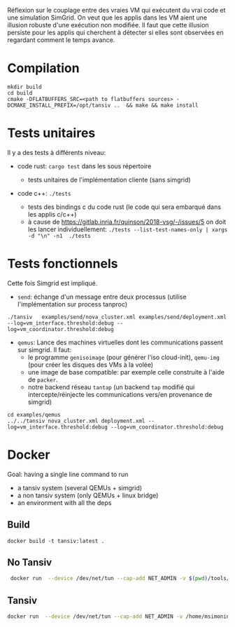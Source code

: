 Réflexion sur le couplage entre des vraies VM qui exécutent du vrai
code et une simulation SimGrid. On veut que les applis dans les VM
aient une illusion robuste d'une exécution non modifiée. Il faut que
cette illusion persiste pour les applis qui cherchent à détecter si
elles sont observées en regardant comment le temps avance.

# Compilation

```
mkdir build
cd build
cmake -DFLATBUFFERS_SRC=<path to flatbuffers sources> -DCMAKE_INSTALL_PREFIX=/opt/tansiv ..  && make && make install
```

# Tests unitaires

Il y a des tests à différents niveau:

- code rust: `cargo test` dans les sous répertoire
    - tests unitaires de l'implémentation cliente (sans simgrid)

- code c++: `./tests`
    - tests des bindings c du code rust (le code qui sera embarqué dans les
      applis c/c++)
    - à cause de https://gitlab.inria.fr/quinson/2018-vsg/-/issues/5 on doit les lancer individuellement:
    `./tests --list-test-names-only | xargs -d "\n" -n1  ./tests`

# Tests fonctionnels

Cette fois Simgrid est impliqué.

- `send`: échange d'un message entre deux processus (utilise l'implémentation sur process tanproc)

```
./tansiv   examples/send/nova_cluster.xml examples/send/deployment.xml --log=vm_interface.threshold:debug --log=vm_coordinator.threshold:debug
```

- `qemus`: Lance des machines virtuelles dont les communications passent sur
simgrid. Il faut:
  - le programme `genisoimage` (pour générer l'iso cloud-init), `qemu-img` (pour créer les disques des VMs à la volée)
  - une image de base compatible: par exemple celle construite à l'aide de `packer`.
  - notre backend réseau `tantap` (un backend `tap` modifié qui
    intercepte/réinjecte les communications vers/en provenance de simgrid)

```
cd examples/qemus
../../tansiv nova_cluster.xml deployment.xml --log=vm_interface.threshold:debug --log=vm_coordinator.threshold:debug
```

# Docker

Goal: having a single line command to run
- a tansiv system (several QEMUs + simgrid)
- a non tansiv system (only QEMUs + linux bridge)
- an environment with all the deps

## Build

```
docker build -t tansiv:latest .
```

## No Tansiv

```bash
 docker run  --device /dev/net/tun --cap-add NET_ADMIN -v $(pwd)/tools/packer:/srv/packer -ti tansiv:latest notansiv.py --qemu_cmd qemu-system-x86_64 --qemu_mem 1g --qemu_image /srv/packer//packer-debian-11.1.0-x86_64-qemu/debian-11.1.0-x86_64.qcow2 --autoconfig_net
```

## Tansiv

```bash
docker run  --device /dev/net/tun --cap-add NET_ADMIN -v /home/msimonin/workspace/repos/2018-vsg/tools/packer/packer-debian-11.1.0-x86_64-qemu/debian-11.1.0-x86_64.qcow2:/srv/image.qcow2 -v $(pwd)/examples/qemu_docker:/srv/inputs -ti tansiv:latest tansiv /srv/inputs/star.xml /srv/inputs/deployment_2.xml --log=vm_interface.threshold:debug --log=vm_coordinator.threshold:debug
```
